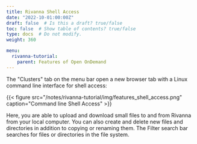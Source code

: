 ```yaml
---
title: Rivanna Shell Access
date: "2022-10-01:00:00Z"
draft: false  # Is this a draft? true/false
toc: false  # Show table of contents? true/false
type: docs  # Do not modify.
weight: 360

menu:
  rivanna-tutorial:
    parent: Features of Open OnDemand
---
```


The "Clusters" tab on the menu bar open a new browser tab with a Linux command line interface for shell access:

{{< figure src="/notes/rivanna-tutorial/img/features_shell_access.png" caption="Command line Shell Access" >}}


Here, you are able to upload and download small files to and from Rivanna from your local computer. You can also create and delete new files and directories in addition to copying or renaming them. The Filter search bar searches for files or directories in the file system.
